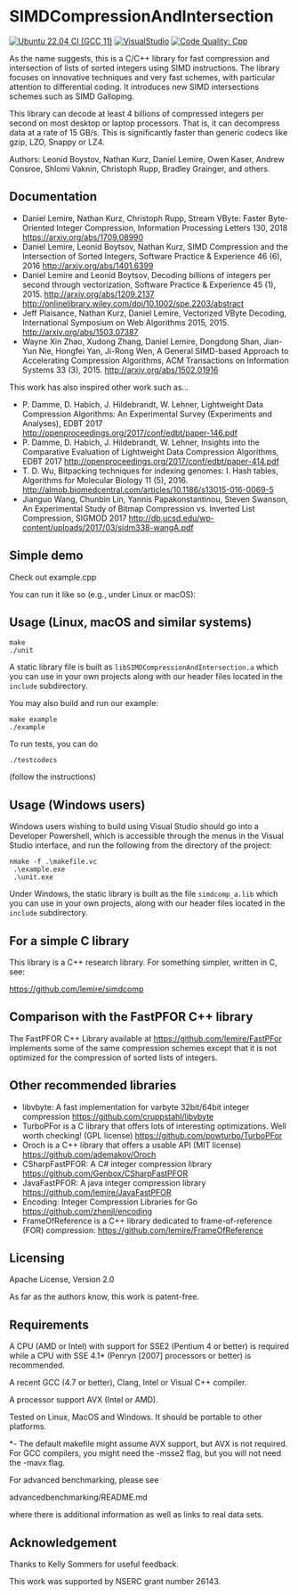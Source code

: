 SIMDCompressionAndIntersection
======================
[![Ubuntu 22.04 CI (GCC 11)](https://github.com/lemire/SIMDCompressionAndIntersection/actions/workflows/ubuntu22.yml/badge.svg)](https://github.com/lemire/SIMDCompressionAndIntersection/actions/workflows/ubuntu22.yml)
[![VisualStudio](https://github.com/lemire/SIMDCompressionAndIntersection/actions/workflows/visualstudio.yml/badge.svg)](https://github.com/lemire/SIMDCompressionAndIntersection/actions/workflows/visualstudio.yml)
[![Code Quality: Cpp](https://img.shields.io/lgtm/grade/cpp/g/lemire/SIMDCompressionAndIntersection.svg?logo=lgtm&logoWidth=18)](https://lgtm.com/projects/g/lemire/SIMDCompressionAndIntersection/context:cpp)


As the name suggests, this is a C/C++ library for fast
compression and intersection of lists of sorted integers using
SIMD instructions. The library focuses on innovative techniques
and very fast schemes, with particular attention to differential
coding. It introduces new SIMD intersections schemes such as
SIMD Galloping.

This library can decode at least 4 billions of compressed integers per second on most
desktop or laptop processors. That is, it can decompress data at a rate of 15 GB/s.
This is significantly faster than generic codecs like gzip, LZO, Snappy or LZ4.

Authors: Leonid Boystov, Nathan Kurz,  Daniel Lemire,
Owen Kaser, Andrew Consroe, Shlomi Vaknin, Christoph Rupp, Bradley Grainger, and others.

Documentation
-----------------------

* Daniel Lemire, Nathan Kurz, Christoph Rupp, Stream VByte: Faster Byte-Oriented Integer Compression, Information Processing Letters 130, 2018 https://arxiv.org/abs/1709.08990
* Daniel Lemire, Leonid Boytsov, Nathan Kurz, SIMD Compression and the Intersection of Sorted Integers, Software Practice & Experience 46 (6), 2016 http://arxiv.org/abs/1401.6399
* Daniel Lemire and Leonid Boytsov, Decoding billions of integers per second through vectorization, Software Practice & Experience 45 (1), 2015.  http://arxiv.org/abs/1209.2137 http://onlinelibrary.wiley.com/doi/10.1002/spe.2203/abstract
* Jeff Plaisance, Nathan Kurz, Daniel Lemire, Vectorized VByte Decoding, International Symposium on Web Algorithms 2015, 2015. http://arxiv.org/abs/1503.07387
* Wayne Xin Zhao, Xudong Zhang, Daniel Lemire, Dongdong Shan, Jian-Yun Nie, Hongfei Yan, Ji-Rong Wen, A General SIMD-based Approach to Accelerating Compression Algorithms, ACM Transactions on Information Systems 33 (3), 2015. http://arxiv.org/abs/1502.01916

This work has also inspired other work such as...

* P. Damme, D. Habich, J. Hildebrandt, W. Lehner, Lightweight Data Compression Algorithms: An Experimental Survey (Experiments and Analyses), EDBT 2017 http://openproceedings.org/2017/conf/edbt/paper-146.pdf
* P. Damme, D. Habich, J. Hildebrandt, W. Lehner, Insights into the Comparative Evaluation of Lightweight Data Compression Algorithms, EDBT 2017 http://openproceedings.org/2017/conf/edbt/paper-414.pdf
* T. D. Wu, Bitpacking techniques for indexing genomes: I. Hash tables, Algorithms for Molecular Biology 11 (5), 2016. http://almob.biomedcentral.com/articles/10.1186/s13015-016-0069-5
* Jianguo Wang, Chunbin Lin, Yannis Papakonstantinou, Steven Swanson, An Experimental Study of Bitmap Compression vs. Inverted List Compression, SIGMOD 2017 http://db.ucsd.edu/wp-content/uploads/2017/03/sidm338-wangA.pdf

Simple demo
------------------------

Check out example.cpp

You can run it like so (e.g., under Linux or macOS):


Usage (Linux, macOS and similar systems)
------------------------

```
make
./unit
```

A static library file is built as `libSIMDCompressionAndIntersection.a` which you can use in your
own projects along with our header files located in the `include` subdirectory.

You may also build and run our example:


```
make example
./example
```


To run tests, you can do 
```
./testcodecs
```

(follow the instructions)



Usage (Windows users)
------------------------

Windows users wishing to build using Visual Studio should go into a Developer Powershell, which is
accessible through the menus in the Visual Studio interface, and run the following from the 
directory of the project:

```
nmake -f .\makefile.vc
 .\example.exe
 .\unit.exe
 ```

Under Windows, the static library is built as the file `simdcomp_a.lib` which you can use in your
own projects, along with our header files located in the `include` subdirectory.


For a simple C library
----------------------

This library is a C++ research library. For something simpler,
written in C, see:

https://github.com/lemire/simdcomp


Comparison with the FastPFOR C++ library
-----------------------------------------

The FastPFOR C++ Library available at https://github.com/lemire/FastPFor
implements some of the same compression schemes except that
it is not optimized for the compression of sorted lists of integers.

Other recommended libraries
---------------------------------

* libvbyte: A fast implementation for varbyte 32bit/64bit integer compression https://github.com/cruppstahl/libvbyte
* TurboPFor is a C library that offers lots of interesting optimizations. Well worth checking! (GPL license) https://github.com/powturbo/TurboPFor
* Oroch is a C++ library that offers a usable API (MIT license) https://github.com/ademakov/Oroch
* CSharpFastPFOR: A C#  integer compression library  https://github.com/Genbox/CSharpFastPFOR
* JavaFastPFOR: A java integer compression library https://github.com/lemire/JavaFastPFOR
* Encoding: Integer Compression Libraries for Go https://github.com/zhenjl/encoding
* FrameOfReference is a C++ library dedicated to frame-of-reference (FOR) compression: https://github.com/lemire/FrameOfReference

Licensing
------------------------

Apache License, Version 2.0

As far as the authors know, this work is patent-free.

Requirements
------------------------

A CPU (AMD or Intel) with support for SSE2 (Pentium 4 or better) is required
while a CPU with SSE 4.1* (Penryn  [2007] processors or better) is recommended. 


A recent GCC (4.7 or better), Clang, Intel or Visual C++ compiler.

A processor support AVX (Intel or AMD).

Tested on Linux, MacOS and Windows. It should be portable to other platforms.

*- The default makefile might assume AVX support, but AVX is not required. For GCC
compilers, you might need the -msse2 flag, but you will not need the -mavx flag.

For advanced benchmarking, please see

advancedbenchmarking/README.md

where there is additional information as well as links to real data sets.


Acknowledgement
------------------------

Thanks to Kelly Sommers for useful feedback.

This work was supported by NSERC grant number 26143.
